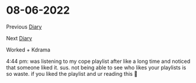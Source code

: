# 08-06-2022

Previous [Diary](https://aryanmangla23.github.io/08-05-2022/)

Next [Diary](https://aryanmangla23.github.io/08-07-2022/)

Worked + Kdrama

4:44 pm: was listening to my cope playlist after like a long time and noticed that someone liked it. sus. not being able to see who likes your playlists is so waste. if you liked the playlist and ur reading this 👋
